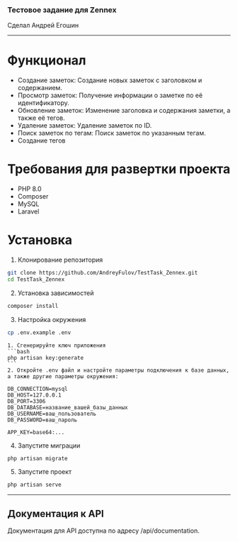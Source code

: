 ### Тестовое задание для Zennex

Сделал Андрей Егошин

____

# Функционал
+ Создание заметок: Создание новых заметок с заголовком и содержанием.
+ Просмотр заметок: Получение информации о заметке по её идентификатору.
+ Обновление заметок: Изменение заголовка и содержания заметки, а также её тегов.
+ Удаление заметок: Удаление заметок по ID.
+ Поиск заметок по тегам: Поиск заметок по указанным тегам.
+ Создание тегов

# Требования для развертки проекта

+ PHP 8.0
+ Composer
+ MySQL
+ Laravel

# Установка

1. Клонирование репозитория

```bash
git clone https://github.com/AndreyFulov/TestTask_Zennex.git
cd TestTask_Zennex
```

2. Установка зависимостей

```bash
composer install
```

3. Настройка окружения
```bash
cp .env.example .env
```

    1. Сгенерируйте ключ приложения
    ```bash
    php artisan key:generate
    ```
    2. Откройте .env файл и настройте параметры подключения к базе данных, а также другие параметры окружения:
```env
DB_CONNECTION=mysql
DB_HOST=127.0.0.1
DB_PORT=3306
DB_DATABASE=название_вашей_базы_данных
DB_USERNAME=ваш_пользователь
DB_PASSWORD=ваш_пароль

APP_KEY=base64:...
```

4. Запустите миграции
```bash
php artisan migrate
```

5. Запустите проект
```bash
php artisan serve
```

____

## Документация к API
Документация для API доступна по адресу /api/documentation.
